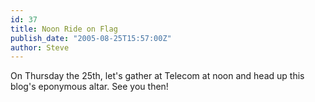 ```yaml
---
id: 37
title: Noon Ride on Flag
publish_date: "2005-08-25T15:57:00Z"
author: Steve
---
```

On Thursday the 25th, let's gather at Telecom at noon and head up this blog's eponymous altar. See you then!
